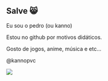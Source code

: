 ## Salve 😸

Eu sou o pedro (ou kanno)

Estou no github por motivos didáticos.

Gosto de jogos, anime, música e etc...

@kannopvc 

![](https://steamuserimages-a.akamaihd.net/ugc/1709662861584001949/6D8CFF3F1995F3E526676A02E71A2A32CBD65471/?imw=637&imh=358&ima=fit&impolicy=Letterbox&imcolor=%23000000&letterbox=true)
